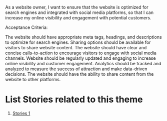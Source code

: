 As a website owner, I want to ensure that the website is optimized for search engines and integrated with social media platforms, so that I can increase my online visibility and engagement with potential customers.

Acceptance Criteria:

The website should have appropriate meta tags, headings, and descriptions to optimize for search engines.
Sharing options should be available for visitors to share website content.
The website should have clear and concise calls-to-action to encourage visitors to engage with social media channels.
Website should be regularly updated and engaging to increase online visibility and customer engagement. 
Analytics should be tracked and analyzed to measure the success of attraction and make data-driven decisions.
The website should have the ability to share content from the website to other platforms.





# List Stories related to this theme
1. [Stories 1](../../../../templates/theme/initiatives/epics/stories/tasks/task_template.md)